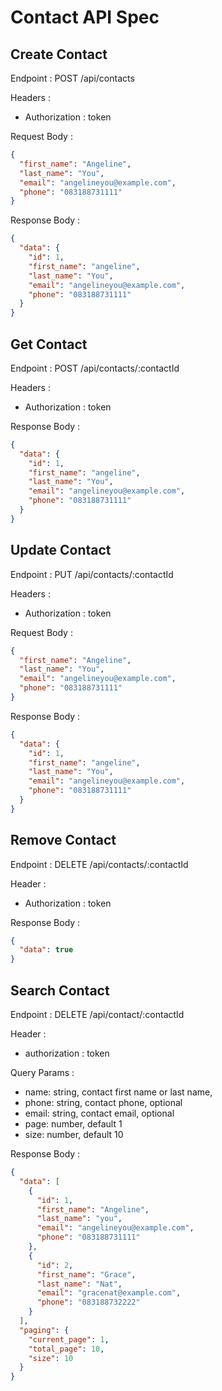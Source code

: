 # Contact API Spec

## Create Contact

Endpoint : POST /api/contacts

Headers :

- Authorization : token

Request Body :

```json
{
  "first_name": "Angeline",
  "last_name": "You",
  "email": "angelineyou@example.com",
  "phone": "083188731111"
}
```

Response Body :

```json
{
  "data": {
    "id": 1,
    "first_name": "angeline",
    "last_name": "You",
    "email": "angelineyou@example.com",
    "phone": "083188731111"
  }
}
```

## Get Contact

Endpoint : POST /api/contacts/:contactId

Headers :

- Authorization : token

Response Body :

```json
{
  "data": {
    "id": 1,
    "first_name": "angeline",
    "last_name": "You",
    "email": "angelineyou@example.com",
    "phone": "083188731111"
  }
}
```

## Update Contact

Endpoint : PUT /api/contacts/:contactId

Headers :

- Authorization : token

Request Body :

```json
{
  "first_name": "Angeline",
  "last_name": "You",
  "email": "angelineyou@example.com",
  "phone": "083188731111"
}
```

Response Body :

```json
{
  "data": {
    "id": 1,
    "first_name": "angeline",
    "last_name": "You",
    "email": "angelineyou@example.com",
    "phone": "083188731111"
  }
}
```

## Remove Contact

Endpoint : DELETE /api/contacts/:contactId

Header :

- Authorization : token

Response Body :

```json
{
  "data": true
}
```

## Search Contact

Endpoint : DELETE /api/contact/:contactId

Header :

- authorization : token

Query Params :

- name: string, contact first name or last name,
- phone: string, contact phone, optional
- email: string, contact email, optional
- page: number, default 1
- size: number, default 10

Response Body :

```json
{
  "data": [
    {
      "id": 1,
      "first_name": "Angeline",
      "last_name": "you",
      "email": "angelineyou@example.com",
      "phone": "083188731111"
    },
    {
      "id": 2,
      "first_name": "Grace",
      "last_name": "Nat",
      "email": "gracenat@example.com",
      "phone": "083188732222"
    }
  ],
  "paging": {
    "current_page": 1,
    "total_page": 10,
    "size": 10
  }
}
```
